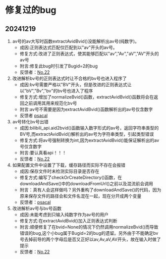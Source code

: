# 修复过的bug
## 20241219
1. av号的av大写时函数extractAvidBvid()没能解析出av号(纯数字)。
    - 成因:正则表达式匹配仅匹配到以"av"开头的av号。
    - 修复方式:改进了正则表达式，使其能够匹配以"av","Av","aV","AV"开头的av号
    - 附言:修复此bug时引发了Bugid=2的bug
    - 反馈者：[No.22](https://github.com/No-22-Github)
2. 改进解析bv号的正则表达式时让不合格的bv号也进入程序了
    - 成因:bv号需要严格以"BV"开头，但是改进的正则表达式让以"bV","Bv","bv"的bv号也进入了程序
    - 修复方式:增加了normalizeBvid()函数，extractAvidBvid()函数将会在返回之前调用其用来规范化bv号
    - 附言:av号不需要是因为extractAvidBvid()函数解析出的av号仅含数字
    - 反馈者 [psacal](https://github.com/psacal)
3. av号转化bv号出错
    - 成因:bilibili_api.aid2bvid()函数输入数字形式的av号，返回字符串类型的BV号,而extractAvidBvid()解析出的av号为字符串类型，引起类型错误
    - 修复方式:将av号强制转换为int,因为extractAvidBvid()能保证解析出的av号仅含数字
    - 附言:要认真看api！！！
    - 反馈者：[No.22](https://github.com/No-22-Github)
4. 如果配置文件中设置了下载，缓存路径而实际不存在会报错
    - 成因:保存文件时未检测实际目录是否存在
    - 修复方式:编写了checkOrCreateDirectory()函数，在downloadAndSave()中的downloadFromUrl()之前以及混流前会调用
    - 附言：真有人会这样做吗？另外重构了downloadAndSave()的代码，因为原来保存文件的路径会和文件名混在一起，现在分开成两个变量
    - 反馈者：[psacal](https://github.com/psacal)
5. 改进解析av号与bv号函数
    - 成因:未能考虑到只输入纯数字作为av号的用户
    - 修复方式:在extractAvidBvid()加入正则表达式判断
    - 附言:顺便修复了在bvid=None的情况下仍然调用normalizeBvid()而导致错误的bug,这个小bug属于Bugid=2的bug的遗留。另外由于不能确定bv号去掉前导的两个字母后是否又正好以av,Av,aV,AV开头，故在输入时做了提示
    - 反馈者：[No.22](https://github.com/No-22-Github)
